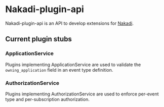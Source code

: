 # Nakadi-plugin-api

Nakadi-plugin-api is an API to develop extensions for [Nakadi](https://github.bus.zalan.do/aruha/nakadi).

## Current plugin stubs

### ApplicationService

Plugins implementing ApplicationService are used to validate the `owning_application` field in an event type definition.

### AuthorizationService

Plugins implementing AuthorizationService are used to enforce per-event type and per-subscription authorization.
